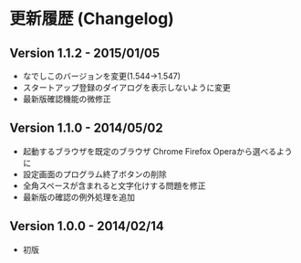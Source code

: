 # 更新履歴 (Changelog)

## Version 1.1.2 - 2015/01/05

- なでしこのバージョンを変更(1.544→1.547)
- スタートアップ登録のダイアログを表示しないように変更
- 最新版確認機能の微修正

## Version 1.1.0 - 2014/05/02

- 起動するブラウザを既定のブラウザ Chrome Firefox Operaから選べるように
- 設定画面のプログラム終了ボタンの削除
- 全角スペースが含まれると文字化けする問題を修正
- 最新版の確認の例外処理を追加

## Version 1.0.0 - 2014/02/14

- 初版
